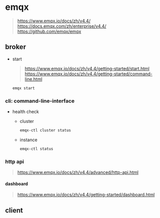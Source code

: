 # emqx

> https://www.emqx.io/docs/zh/v4.4/ <br/>
https://docs.emqx.com/zh/enterprise/v4.4/ <br/>
https://github.com/emqx/emqx

## broker

- start

    > https://www.emqx.io/docs/zh/v4.4/getting-started/start.html <br/>
    https://www.emqx.io/docs/zh/v4.4/getting-started/command-line.html

    ```bash
    emqx start
    ```

### cli: command-line-interface

- health check

    - cluster

        ```bash
        emqx-ctl cluster status
        ```

    - instance

        ```bash
        emqx-ctl status
        ```

### http api

> https://www.emqx.io/docs/zh/v4.4/advanced/http-api.html

#### dashboard

> https://www.emqx.io/docs/zh/v4.4/getting-started/dashboard.html

## client
